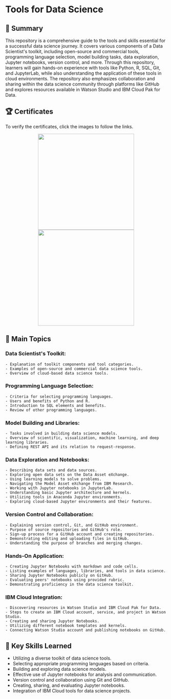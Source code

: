 # Tools for Data Science

## 📄 Summary 
This repository is a comprehensive guide to the tools and skills essential for a successful data science journey. It covers various components of a Data Scientist's toolkit, including open-source and commercial tools, programming language selection, model building tasks, data exploration, Jupyter notebooks, version control, and more. Through this repository, learners will gain hands-on experience with tools like Python, R, SQL, Git, and JupyterLab, while also understanding the application of these tools in cloud environments. The repository also emphasizes collaboration and sharing within the data science community through platforms like GitHub and explores resources available in Watson Studio and IBM Cloud Pak for Data.

## 🏆 Certificates 
To verify the certificates, click the images to follow the links.

<p align="middle">
  <a href="https://www.coursera.org/account/accomplishments/verify/2UNHDPREKC8U"><img src="https://s3.amazonaws.com/coursera_assets/meta_images/generated/CERTIFICATE_LANDING_PAGE/CERTIFICATE_LANDING_PAGE~2UNHDPREKC8U/CERTIFICATE_LANDING_PAGE~2UNHDPREKC8U.jpeg" height="300"></a>
  <a href="https://www.credly.com/badges/c9692fb9-2a08-42c3-98cd-7be2d85a1075/public_url"><img src="https://images.credly.com/size/680x680/images/1447954e-9923-4703-a647-eac80e5f0682/image.png" height="300"></a>
</p>

## 📑 Main Topics 
  ### Data Scientist's Toolkit:
    - Explanation of toolkit components and tool categories.
    - Examples of open-source and commercial data science tools.
    - Overview of cloud-based data science tools.
  ### Programming Language Selection:
    - Criteria for selecting programming languages.
    - Users and benefits of Python and R.
    - Introduction to SQL elements and benefits.
    - Review of other programming languages.
  ### Model Building and Libraries:
    - Tasks involved in building data science models.
    - Overview of scientific, visualization, machine learning, and deep learning libraries.
    - Defining REST API and its relation to request-response.
  ### Data Exploration and Notebooks:
    - Describing data sets and data sources.
    - Exploring open data sets on the Data Asset eXchange.
    - Using learning models to solve problems.
    - Navigating the Model Asset eXchange from IBM Research.
    - Working with Jupyter notebooks in JupyterLab.
    - Understanding basic Jupyter architecture and kernels.
    - Utilizing tools in Anaconda Jupyter environments.
    - Exploring cloud-based Jupyter environments and their features.
  ### Version Control and Collaboration:
    - Explaining version control, Git, and GitHub environment.
    - Purpose of source repositories and GitHub's role.
    - Sign-up process for a GitHub account and creating repositories.
    - Demonstrating editing and uploading files in GitHub.
    - Understanding the purpose of branches and merging changes.
  ### Hands-On Application:
    - Creating Jupyter Notebooks with markdown and code cells.
    - Listing examples of languages, libraries, and tools in data science.
    - Sharing Jupyter Notebooks publicly on GitHub.
    - Evaluating peers' notebooks using provided rubric.
    - Demonstrating proficiency in the data science toolkit.
  ### IBM Cloud Integration:
    - Discovering resources in Watson Studio and IBM Cloud Pak for Data.
    - Steps to create an IBM Cloud account, service, and project in Watson Studio.
    - Creating and sharing Jupyter Notebooks.
    - Utilizing different notebook templates and kernels.
    - Connecting Watson Studio account and publishing notebooks on GitHub.

## 🔑 Key Skills Learned 
- Utilizing a diverse toolkit of data science tools.
- Selecting appropriate programming languages based on criteria.
- Building and exploring data science models.
- Effective use of Jupyter notebooks for analysis and communication.
- Version control and collaboration using Git and GitHub.
- Creating, sharing, and evaluating Jupyter notebooks.
- Integration of IBM Cloud tools for data science projects.